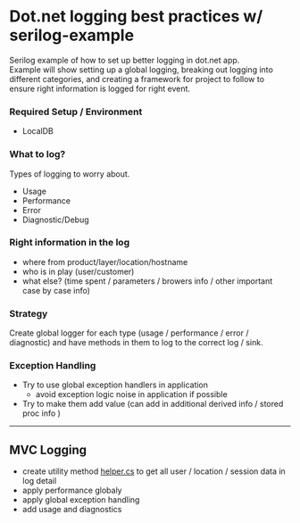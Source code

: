 # Dot.net logging best practices w/ serilog-example
Serilog example of how to set up better logging in dot.net app.  
Example will show setting up a global logging, breaking out logging
into different categories, and creating a framework for project to follow
to ensure right information is logged for right event.

### Required Setup / Environment
* LocalDB

### What to log?
Types of logging to worry about.
* Usage
* Performance
* Error
* Diagnostic/Debug

### Right information in the log
* where from product/layer/location/hostname
* who is in play (user/customer)
* what else? (time spent / parameters / browers info / other important case by case info)

### Strategy
Create global logger for each type (usage / performance / error / diagnostic) and have methods in them to log to the 
correct log / sink.

### Exception Handling
* Try to use global exception handlers in application
	* avoid exception logic noise in application if possible 
* Try to make them add value (can add in additional derived info / stored proc info )


---
## MVC Logging
* create utility method [helper.cs](Logging/Logging.Web/Helper.cs) to get all user / location / session data in log detail
* apply performance globaly
* apply global exception handling
* add usage and diagnostics
